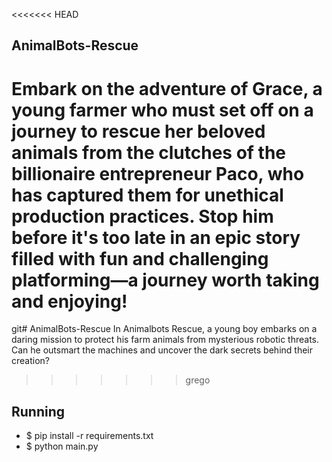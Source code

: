 <<<<<<< HEAD
## AnimalBots-Rescue 
Embark on the adventure of Grace, a young farmer who must set off on a journey to rescue her beloved animals from the clutches of the billionaire entrepreneur Paco, who has captured them for unethical production practices. Stop him before it's too late in an epic story filled with fun and challenging platforming—a journey worth taking and enjoying!
=======
git# AnimalBots-Rescue
In Animalbots Rescue, a young boy embarks on a daring mission to protect his farm animals from mysterious robotic threats. Can he outsmart the machines and uncover the dark secrets behind their creation?
>>>>>>> grego

## Running

* $ pip install -r requirements.txt
* $ python main.py
